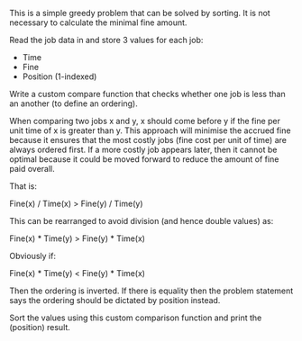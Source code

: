 This is a simple greedy problem that can be solved by sorting. It is not necessary to calculate the minimal fine amount.

Read the job data in and store 3 values for each job:

-	Time
-	Fine
-	Position (1-indexed)

Write a custom compare function that checks whether one job is less than an another (to define an ordering).

When comparing two jobs x and y, x should come before y if the fine per unit time of x is greater than y. This approach will minimise the accrued fine because it ensures that the most costly jobs (fine cost per unit of time) are always ordered first. If a more costly job appears later, then it cannot be optimal because it could be moved forward to reduce the amount of fine paid overall.

That is:

Fine(x) / Time(x) > Fine(y) / Time(y)

This can be rearranged to avoid division (and hence double values) as:

Fine(x) * Time(y) > Fine(y) * Time(x)

Obviously if:

Fine(x) * Time(y) < Fine(y) * Time(x)

Then the ordering is inverted. If there is equality then the problem statement says the ordering should be dictated by position instead.

Sort the values using this custom comparison function and print the (position) result.
